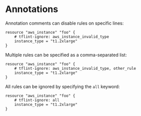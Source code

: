 # Annotations

Annotation comments can disable rules on specific lines:

```hcl
resource "aws_instance" "foo" {
    # tflint-ignore: aws_instance_invalid_type
    instance_type = "t1.2xlarge"
}
```

Multiple rules can be specified as a comma-separated list:

```hcl
resource "aws_instance" "foo" {
    # tflint-ignore: aws_instance_invalid_type, other_rule
    instance_type = "t1.2xlarge"
}
```

All rules can be ignored by specifying the `all` keyword:

```hcl
resource "aws_instance" "foo" {
    # tflint-ignore: all
    instance_type = "t1.2xlarge"
}
```
